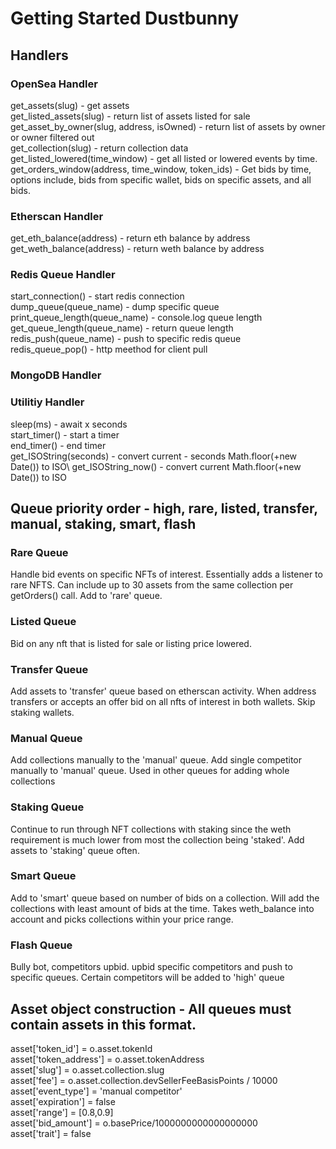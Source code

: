 # Getting Started Dustbunny

## Handlers

### OpenSea Handler
get_assets(slug) - get assets\
get_listed_assets(slug) - return list of assets listed for sale\
get_asset_by_owner(slug, address, isOwned) - return list of assets by owner or owner filtered out\
get_collection(slug) - return collection data\
get_listed_lowered(time_window) - get all listed or lowered events by time.\
get_orders_window(address, time_window, token_ids) - Get bids by time, options include, bids from specific wallet, bids on specific assets, and all bids.

### Etherscan Handler
get_eth_balance(address) - return eth balance by address\
get_weth_balance(address) - return weth balance by address

### Redis Queue Handler
start_connection() - start redis connection\
dump_queue(queue_name) - dump specific queue\
print_queue_length(queue_name) - console.log queue length\
get_queue_length(queue_name) - return queue length\
redis_push(queue_name) - push to specific redis queue\
redis_queue_pop() - http meethod for client pull

### MongoDB Handler


### Utilitiy Handler
sleep(ms) - await x seconds\
start_timer() - start a timer\
end_timer() - end timer\
get_ISOString(seconds) - convert current - seconds Math.floor(+new Date()) to ISO\ 
get_ISOString_now() - convert current Math.floor(+new Date()) to ISO

## Queue priority order - high, rare, listed, transfer, manual, staking, smart, flash

### Rare Queue
Handle bid events on specific NFTs of interest. Essentially adds a listener to rare NFTS. Can include up to 30 assets from the same collection per getOrders() call. Add to 'rare' queue.

### Listed Queue
Bid on any nft that is listed for sale or listing price lowered.

### Transfer Queue
Add assets to 'transfer' queue based on etherscan activity. When address transfers or accepts an offer bid on all nfts of interest in both wallets. Skip staking wallets.

### Manual Queue
Add collections manually to the 'manual' queue. Add single competitor manually to 'manual' queue. Used in other queues for adding whole collections

### Staking Queue
Continue to run through NFT collections with staking since the weth requirement is much lower from most the collection being 'staked'. Add assets to 'staking' queue often. 

### Smart Queue
Add to 'smart' queue based on number of bids on a collection. Will add the collections with least amount of bids at the time. Takes weth_balance into account and picks collections within your price range. 

### Flash Queue
Bully bot, competitors upbid. upbid specific competitors and push to specific queues. Certain competitors will be added to 'high' queue

## Asset object construction - All queues must contain assets in this format.
asset['token_id'] = o.asset.tokenId\
asset['token_address'] = o.asset.tokenAddress\
asset['slug'] = o.asset.collection.slug\
asset['fee'] = o.asset.collection.devSellerFeeBasisPoints / 10000\
asset['event_type'] = 'manual competitor'\
asset['expiration'] = false\
asset['range'] = [0.8,0.9]\
asset['bid_amount'] = o.basePrice/1000000000000000000\
asset['trait'] = false